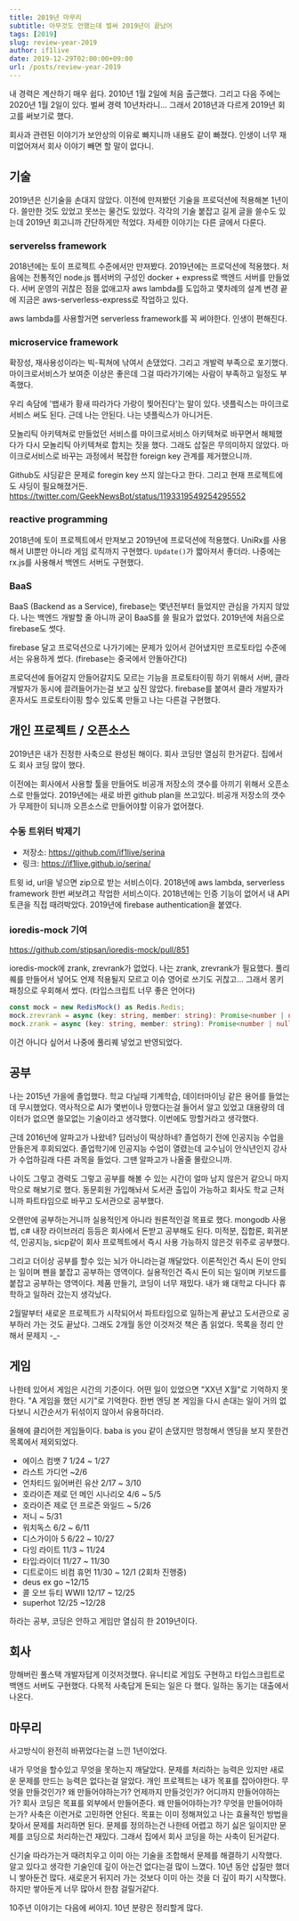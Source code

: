 ```yaml
---
title: 2019년 마무리
subtitle: 아무것도 안했는데 벌써 2019년이 끝났어
tags: [2019]
slug: review-year-2019
author: if1live
date: 2019-12-29T02:00:00+09:00
url: /posts/review-year-2019
---
```


내 경력은 계산하기 매우 쉽다. 2010년 1월 2일에 처음 출근했다.
그리고 다음 주에는 2020년 1월 2일이 있다.
벌써 경력 10년차라니...
그래서 2018년과 다르게 2019년 회고를 써보기로 했다.

회사과 관련된 이야기가 보안상의 이유로 빠지니까 내용도 같이 빠졌다.
인생이 너무 재미없어져서 회사 이야기 빼면 할 말이 없다니.


## 기술
2019년은 신기술을 손대지 않았다.
이전에 만져봤던 기술을 프로덕션에 적용해본 1년이다.
쓸만한 것도 있었고 못쓰는 물건도 있었다.
각각의 기술 붙잡고 길게 글을 쓸수도 있는데 2019년 회고니까 간단하게만 적었다.
자세한 이야기는 다른 글에서 다룬다.


### serverelss framework
2018년에는 토이 프로젝트 수준에서만 만져봤다. 2019년에는 프로덕션에 적용했다. 
처음에는 전통적인 node.js 웹서버의 구성인 docker + express로 백엔드 서버를 만들었다.
서버 운영의 귀찮은 점을 없애고자 aws lambda를 도입하고 몇차례의 설계 변경 끝에 지금은 aws-serverless-express로 작업하고 있다.

aws lambda를 사용할거면 serverless framework를 꼭 써야한다. 인생이 편해진다.

### microservice framework
확장성, 재사용성이라는 빅-픽쳐에 낚여서 손댔었다.
그리고 개발력 부족으로 포기했다.
마이크로서비스가 보여준 이상은 좋은데 그걸 따라가기에는 사람이 부족하고 일정도 부족했다.

우리 속담에 '뱁새가 황새 따라가다 가랑이 찢어진다'는 말이 있다.
넷플릭스는 마이크로서비스 써도 된다.
근데 나는 안된다.
나는 넷플릭스가 아니거든.

모놀리틱 아키텍쳐로 만들었던 서비스를 마이크로서비스 아키텍쳐로 바꾸면서 해체했다가 다시 모놀리틱 아키텍쳐로 합치는 짓을 했다.
그래도 삽질은 무의미하지 않았다. 마이크로서비스로 바꾸는 과정에서 복잡한 foreign key 관계를 제거했으니까. 

Github도 샤딩같은 문제로 foregin key 쓰지 않는다고 한다.
그리고 현재 프로젝트에도 샤딩이 필요해졌거든.
https://twitter.com/GeekNewsBot/status/1193319549254295552

### reactive programming
2018년에 토이 프로젝트에서 만져보고 2019년에 프로덕션에 적용했다.
UniRx를 사용해서 UI뿐만 아니라 게임 로직까지 구현했다.
`Update()`가 짧아져서 좋더라.
나중에는 rx.js를 사용해서 백엔드 서버도 구현했다.

### BaaS
BaaS (Backend as a Service), firebase는 몇년전부터 들었지만 관심을 가지지 않았다.
나는 백엔드 개발할 줄 아니까 굳이 BaaS를 쓸 필요가 없었다. 2019년에 처음으로 firebase도 썻다.

firebase 달고 프로덕션으로 나가기에는 문제가 있어서 걷어냈지만 프로토타입 수준에서는 유용하게 썼다.
(firebase는 중국에서 안돌아간다)

프로덕션에 들어갈지 안들어갈지도 모르는 기능을 프로토타이핑 하기 위해서 서버, 클라 개발자가 동시에 끌려들어가는걸 보고 싶진 않았다.
firebase를 붙여서 클라 개발자가 혼자서도 프로토타이핑 할수 있도록 만들고 나는 다른걸 구현했다.

## 개인 프로젝트 / 오픈소스

2019년은 내가 진정한 사축으로 완성된 해이다. 회사 코딩만 열심히 한거같다.
집에서도 회사 코딩 많이 했다.

이전에는 회사에서 사용할 툴을 만들어도 비공개 저장소의 갯수를 아끼기 위해서 오픈소스로 만들었다.
2019년에는 새로 바뀐 github plan을 쓰고있다.
비공개 저장소의 갯수가 무제한이 되니까 오픈소스로 만들어야할 이유가 없어졌다. 

### 수동 트위터 박제기

* 저장소: https://github.com/if1live/serina
* 링크: https://if1live.github.io/serina/

트윗 id, url을 넣으면 zip으로 받는 서비스이다.
2018년에 aws lambda, serverless framework 한번 써보려고 작업한 서비스이다.
2018년에는 인증 기능이 없어서 내 API 토큰을 직접 때려박았다.
2019년에 firebase authentication을 붙였다.


### ioredis-mock 기여
https://github.com/stipsan/ioredis-mock/pull/851

ioredis-mock에 zrank, zrevrank가 없었다. 나는 zrank, zrevrank가 필요했다. 
풀리퀘를 만들어서 넣어도 언제 적용될지 모르고 이슈 영어로 쓰기도 귀찮고…
그래서 몽키패칭으로 우회해서 썼다. (타입스크립트 너무 좋은 언어다)

```ts
const mock = new RedisMock() as Redis.Redis;
mock.zrevrank = async (key: string, member: string): Promise<number | null> => {...};
mock.zrank = async (key: string, member: string): Promise<number | null> => {...};
```

이건 아니다 싶어서 나중에 풀리퀘 넣었고 반영되었다.

## 공부
나는 2015년 가을에 졸업했다.
학교 다닐때 기계학습, 데이터마이닝 같은 용어를 들었는데 무시했었다.
역사적으로 AI가 몇번이나 망했다는걸 들어서 알고 있었고 대용량의 데이터가 없으면 쓸모없는 기술이라고 생각했다.
이번에도 망할거라고 생각했다.

근데 2016년에 알파고가 나왔네? 딥러닝이 떡상하네?
졸업하기 전에 인공지능 수업을 안들은게 후회되었다.
졸업학기에 인공지능 수업이 열렸는데 교수님이 안식년인지 강사가 수업하길래 다른 과목을 들었다.
그땐 알파고가 나올줄 몰랐으니까.

나이도 그렇고 경력도 그렇고 공부를 해볼 수 있는 시간이 얼마 남지 않은거 같으니 마지막으로 해보기로 했다.
동문회원 가입해놔서 도서관 출입이 가능하고 회사도 학교 근처니까 파트타임으로 바꾸고 도서관으로 공부했다.

오랜만에 공부하는거니까 실용적인게 아니라 원론적인걸 목표로 했다.
mongodb 사용법, c# 내장 라이브러리 등등은 회사에서 돈받고 공부해도 된다.
미적분, 집합론, 회귀분석, 인공지능, sicp같이 회사 프로젝트에서 즉시 사용 가능하지 않은것 위주로 공부했다.

그리고 더이상 공부를 할수 있는 뇌가 아니라는걸 깨달았다.
이론적인건 즉시 돈이 안되는 일이며 펜을 붙잡고 공부하는 영역이다.
실용적인건 즉시 돈이 되는 일이며 키보드를 붙잡고 공부하는 영역이다.
제품 만들기, 코딩이 너무 재밌다. 내가 왜 대학교 다니다 휴학하고 일하러 갔는지 생각났다.

2월말부터 새로운 프로젝트가 시작되어서 파트타임으로 일하는게 끝났고 도서관으로 공부하러 가는 것도 끝났다.
그래도 2개월 동안 이것저것 책은 좀 읽었다. 목록을 정리 안해서 문제지 -_-

## 게임
나한테 있어서 게임은 시간의 기준이다. 어떤 일이 있었으면 "XX년 X월"로 기억하지 못한다.
"A 게임을 했던 시기"로 기억한다. 한번 엔딩 본 게임을 다시 손대는 일이 거의 없다보니 시간순서가 뒤섞이지 않아서 유용하더라.

올해에 클리어한 게임들이다. baba is you 같이 손댔지만 멍청해서 엔딩을 보지 못한건 목록에서 제외되었다.

* 에이스 컴뱃 7 1/24 ~ 1/27
* 라스트 가디언 ~2/6
* 언차티드 잃어버린 유산 2/17 ~ 3/10
* 호라이즌 제로 던 메인 시나리오 4/6 ~ 5/5
* 호라이즌 제로 던 프로즌 와일드 ~ 5/26
* 저니 ~ 5/31
* 워치독스 6/2 ~ 6/11
* 디스가이아 5 6/22 ~ 10/27
* 다잉 라이트 11/3 ~ 11/24
* 타입:라이더 11/27 ~ 11/30
* 디트로이드 비컴 휴먼 11/30 ~ 12/1 (2회차 진행중)
* deus ex go ~12/15
* 콜 오브 듀티 WWII 12/17 ~ 12/25
* superhot 12/25 ~12/28

하라는 공부, 코딩은 안하고 게임만 열심히 한 2019년이다.

## 회사

망해버린 풀스택 개발자답게 이것저것했다.
유니티로 게임도 구현하고 타입스크립트로 백엔드 서버도 구현했다.
다목적 사축답게 돈되는 일은 다 했다.
일하는 동기는 대출에서 나온다.

## 마무리

사고방식이 완전히 바뀌었다는걸 느낀 1년이었다.

내가 무엇을 할수있고 무엇을 못하는지 깨달았다.
문제를 처리하는 능력은 있지만 새로운 문제를 만드는 능력은 없다는걸 알았다.
개인 프로젝트는 내가 목표를 잡아야한다.
무엇을 만들것인가? 왜 만들어야하는가? 언제까지 만들것인가? 어디까지 만들어야하는가?
회사 코딩은 목표를 외부에서 만들어준다.
왜 만들어야하는가? 무엇을 만들어야하는가? 사축은 이런거로 고민하면 안된다.
목표는 이미 정해져있고 나는 효율적인 방법을 찾아서 문제를 처리하면 된다.
문제를 정의하는건 나한테 어렵고 하기 싫은 일이지만 문제를 코딩으로 처리하는건 재밌다.
그래서 집에서 회사 코딩을 하는 사축이 된거같다.

신기술 따라가는거 때려치우고 이미 아는 기술을 조합해서 문제를 해결하기 시작했다.
알고 있다고 생각한 기술인데 깊이 아는건 없다는걸 많이 느꼈다.
10년 동안 삽질만 했더니 쌓아둔건 많다.
새로운거 뒤지러 가는 것보다 이미 아는 것을 더 깊이 파기 시작했다.
하지만 쌓아둔게 너무 많아서 한참 걸릴거같다.

10주년 이야기는 다음에 써야지. 10년 분량은 정리할게 많다.

